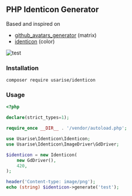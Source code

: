 ## PHP Identicon Generator

Based and inspired on
- [github_avatars_generator](https://github.com/avdosev/github_avatars_generator) (matrix)
- [identicon](https://github.com/dgraham/identicon) (color)

![test](https://user-images.githubusercontent.com/7043681/236885701-fc99d5e4-0d6e-488d-82f7-dddefb9335d2.png)

### Installation

```
composer require usarise/identicon
```

### Usage
```php
<?php

declare(strict_types=1);

require_once __DIR__ . '/vendor/autoload.php';

use Usarise\Identicon\Identicon;
use Usarise\Identicon\ImageDriver\GdDriver;

$identicon = new Identicon(
    new GdDriver(),
    420,
);

header('Content-type: image/png');
echo (string) $identicon->generate('test');
```
